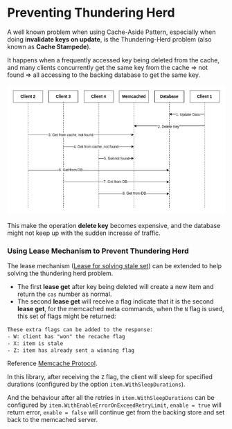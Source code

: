 # Preventing Thundering Herd

A well known problem when using Cache-Aside Pattern, especially when doing **invalidate keys on update**,
is the Thundering-Herd problem (also known as **Cache Stampede**).

It happens when a frequently accessed key being deleted from the cache, and many
clients concurrently get the same key from the cache => not found =>
all accessing to the backing database to get the same key.

![Thundering Herd](images/thundering-herd.png)

This make the operation **delete key** becomes expensive, and the database
might not keep up with the sudden increase of traffic.

### Using Lease Mechanism to Prevent Thundering Herd

The lease mechanism ([Lease for solving stale set](consistency.md#lease-mechanism-for-solving-the-stale-set-problem))
can be extended to help solving the thundering herd problem.

* The first **lease get** after key being deleted will create a new item and return the ``cas`` number as normal.
* The second **lease get** will receive a flag indicate that it is the second **lease get**,
  for the memcached meta commands, when the ``N`` flag is used, this set of flags might be returned:

```
These extra flags can be added to the response:
- W: client has "won" the recache flag
- X: item is stale
- Z: item has already sent a winning flag
```

Reference [Memcache Protocol](https://github.com/memcached/memcached/blob/master/doc/protocol.txt).

In this library, after receiving the ``Z`` flag, the client will sleep for specified durations
(configured by the option ``item.WithSleepDurations``).

And the behaviour after all the retries in ``item.WithSleepDurations`` can be configured by
``item.WithEnableErrorOnExceedRetryLimit``, ``enable = true`` will return error, ``enable = false``
will continue get from the backing store and set back to the memcached server.